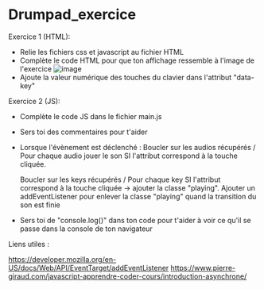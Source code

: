 # Drumpad_exercice

Exercice 1 (HTML):
- Relie les fichiers css et javascript au fichier HTML
- Complète le code HTML pour que ton affichage ressemble à l'image de l'exercice 
![image](https://user-images.githubusercontent.com/77976552/191222352-652e649d-9111-463f-b32b-c7e11343325f.png)
- Ajoute la valeur numérique des touches du clavier dans l'attribut "data-key"

Exercice 2 (JS):
- Complète le code JS dans le fichier main.js
- Sers toi des commentaires pour t'aider
- Lorsque l'évènement est déclenché : 
    Boucler sur les audios récupérés / Pour chaque audio jouer le son SI l'attribut correspond à la touche cliquée.
    
    Boucler sur les keys récupérés / Pour chaque key SI l'attribut correspond à 
    la touche cliquée -> ajouter la classe "playing". Ajouter un addEventListener pour enlever la classe "playing" quand la transition du son est finie

- Sers toi de "console.log()" dans ton code pour t'aider à voir ce qu'il se passe dans la console de ton navigateur


Liens utiles : 

https://developer.mozilla.org/en-US/docs/Web/API/EventTarget/addEventListener
https://www.pierre-giraud.com/javascript-apprendre-coder-cours/introduction-asynchrone/
